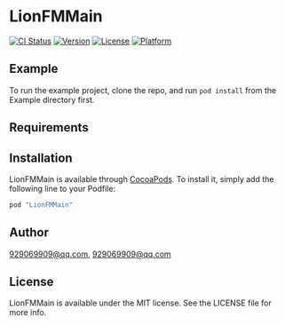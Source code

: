 # LionFMMain

[![CI Status](http://img.shields.io/travis/929069909@qq.com/LionFMMain.svg?style=flat)](https://travis-ci.org/929069909@qq.com/LionFMMain)
[![Version](https://img.shields.io/cocoapods/v/LionFMMain.svg?style=flat)](http://cocoapods.org/pods/LionFMMain)
[![License](https://img.shields.io/cocoapods/l/LionFMMain.svg?style=flat)](http://cocoapods.org/pods/LionFMMain)
[![Platform](https://img.shields.io/cocoapods/p/LionFMMain.svg?style=flat)](http://cocoapods.org/pods/LionFMMain)

## Example

To run the example project, clone the repo, and run `pod install` from the Example directory first.

## Requirements

## Installation

LionFMMain is available through [CocoaPods](http://cocoapods.org). To install
it, simply add the following line to your Podfile:

```ruby
pod "LionFMMain"
```

## Author

929069909@qq.com, 929069909@qq.com

## License

LionFMMain is available under the MIT license. See the LICENSE file for more info.
